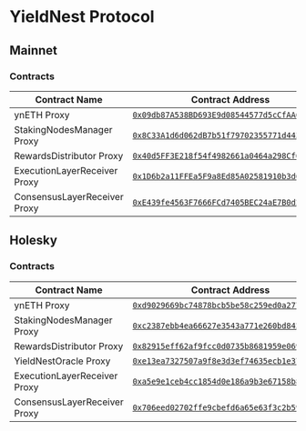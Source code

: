 # YieldNest Protocol

## Mainnet

### Contracts
| Contract Name | Contract Address |
|----------------------------|-------------------------------------------|
| ynETH Proxy | [`0x09db87A538BD693E9d08544577d5cCfAA6373A48`](https://etherscan.io/address/0x09db87A538BD693E9d08544577d5cCfAA6373A48) |
| StakingNodesManager Proxy | [`0x8C33A1d6d062dB7b51f79702355771d44359cD7d`](https://etherscan.io/address/0x8C33A1d6d062dB7b51f79702355771d44359cD7d) |
| RewardsDistributor Proxy | [`0x40d5FF3E218f54f4982661a0464a298Cf6652351`](https://etherscan.io/address/0x40d5FF3E218f54f4982661a0464a298Cf6652351) |
| ExecutionLayerReceiver Proxy | [`0x1D6b2a11FFEa5F9a8Ed85A02581910b3d695C12b`](https://etherscan.io/address/0x1D6b2a11FFEa5F9a8Ed85A02581910b3d695C12b) |
| ConsensusLayerReceiver Proxy | [`0xE439fe4563F7666FCd7405BEC24aE7B0d226536e`](https://etherscan.io/address/0xE439fe4563F7666FCd7405BEC24aE7B0d226536e) |


## Holesky

### Contracts

| Contract Name | Contract Address |
|----------------------------|-------------------------------------------|
| ynETH Proxy | [`0xd9029669bc74878bcb5be58c259ed0a277c5c16e`](https://holesky.etherscan.io/address/0xd9029669bc74878bcb5be58c259ed0a277c5c16e) |
| StakingNodesManager Proxy | [`0xc2387ebb4ea66627e3543a771e260bd84218d6a1`](https://holesky.etherscan.io/address/0xc2387ebb4ea66627e3543a771e260bd84218d6a1) |
| RewardsDistributor Proxy | [`0x82915eff62af9fcc0d0735b8681959e069e3f2d8`](https://holesky.etherscan.io/address/0x82915eff62af9fcc0d0735b8681959e069e3f2d8) |
| YieldNestOracle Proxy | [`0xe13ea7327507a9f8e3d3ef74635ecb1e375ed98c`](https://holesky.etherscan.io/address/0xe13ea7327507a9f8e3d3ef74635ecb1e375ed98c) |
| ExecutionLayerReceiver Proxy | [`0xa5e9e1ceb4cc1854d0e186a9b3e67158b84ad072`](https://holesky.etherscan.io/address/0xa5e9e1ceb4cc1854d0e186a9b3e67158b84ad072) |
| ConsensusLayerReceiver Proxy | [`0x706eed02702ffe9cbefd6a65e63f3c2b59b7ef2d`](https://holesky.etherscan.io/address/0x706eed02702ffe9cbefd6a65e63f3c2b59b7ef2d) |

